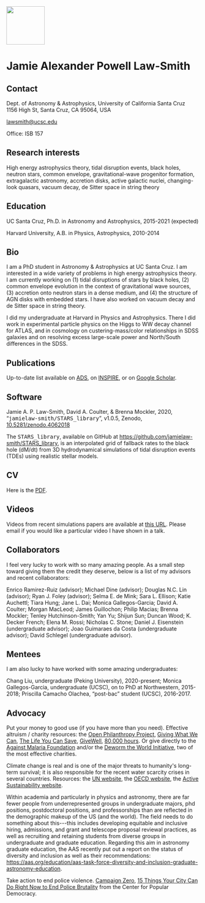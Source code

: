 <img src="https://jamielaw-smith.github.io/headshot2.png" width="100">

# Jamie Alexander Powell Law-Smith

## Contact
Dept. of Astronomy & Astrophysics, University of California Santa Cruz <br>
1156 High St, Santa Cruz, CA 95064, USA <br>

<a href="mailto:lawsmith@ucsc.edu">lawsmith@ucsc.edu</a>

Office: ISB 157

## Research interests
High energy astrophysics theory, tidal disruption events, black holes, neutron stars, 
common envelope, gravitational-wave progenitor formation, extragalactic astronomy, 
accretion disks, active galactic nuclei, changing-look quasars, 
vacuum decay, de Sitter space in string theory

## Education
UC Santa Cruz, Ph.D. in Astronomy and Astrophysics, 2015-2021 (expected)

Harvard University, A.B. in Physics, Astrophysics, 2010-2014

## Bio
I am a PhD student in Astronomy &amp; Astrophysics at UC Santa Cruz.
I am interested in a wide variety of problems in high energy astrophysics theory.
I am currently working on
(1) tidal disruptions of stars by black holes,
(2) common envelope evolution in the context of gravitational wave sources,
(3) accretion onto neutron stars in a dense medium, and
(4) the structure of AGN disks with embedded stars.
I have also worked on vacuum decay and de Sitter space in string theory.

I did my undergraduate at Harvard in Physics and Astrophysics.
There I did work in experimental particle physics on the Higgs to WW decay channel for ATLAS,
and in cosmology on custering-mass/color relationships in SDSS galaxies and on resolving excess large-scale power and North/South differences in the SDSS.


## Publications
Up-to-date list available on
<a href="https://ui.adsabs.harvard.edu/#search/q=author%3A%22law-smith%2C%20jamie%22&sort=date%20desc%2C%20bibcode%20desc">ADS</a>, on
<a href="https://inspirehep.net/search?ln=en&p=a+law-smith&of=hb&action_search=Search&sf=earliestdate&so=d">INSPIRE</a>, or on
<a href="https://scholar.google.com/citations?user=fDQs5KoAAAAJ&hl=en">Google Scholar</a>.

## Software
Jamie A. P. Law-Smith, David A. Coulter, & Brenna Mockler, 2020, “<tt>jamielaw-smith/STARS_library</tt>”, v1.0.5, Zenodo, <a href="https://doi.org/10.5281/zenodo.4062018">10.5281/zenodo.4062018</a>

The <tt>STARS_library</tt>, available on GitHub at <a href="https://github.com/jamielaw-smith/STARS_library">https://github.com/jamielaw-smith/STARS_library</a>, is an interpolated grid of fallback rates to the black hole (dM/dt) from 3D hydrodynamical simulations of tidal disruption events (TDEs) using realistic stellar models.


## CV
Here is the <a href="./JLS_cv.pdf">PDF</a>.

## Videos
Videos from recent simulations papers are available at <a href="https://www.youtube.com/channel/UCShahcfGrj5dOZTTrOEqSOA">this URL</a>. Please email if you would like a particular video I have shown in a talk.

<!---
## PDFs of talks (selected)
Tidal Disruptions in Kyoto: Confronting Theory with Observations, Kyoto, Japan, 2020, "Composition and Stellar Structure in TDEs using FLASH+MESA"
<a href="./talks/Law-Smith_Kyoto_01.2020.pdf"> (PDF) </a>

Dunlap Institute for Astronomy and Astrophysics, University of Toronto, Toronto, Canada, 2018, "Tidal Disruptions of Stars by Massive Black Holes"
<a href="./talks/Dunlap_11.19.2018.pdf"> (PDF) </a>

Using Tidal Disruption Events to Study Super-Massive Black Holes, Aspen, CO, 2018, "Tidal Disruptions of Real Stars"
<a href="./talks/Aspen_2018_talk.pdf"> (PDF) </a>

TDE17: Piercing the sphere of influence, Cambridge, UK, 2017, "TDE Host Galaxies in the Context of the Local Galaxy Population"
<a href="./talks/Cambridge_TDE17.pdf"> (PDF) </a>

UC Santa Cruz FLASH Seminar, Santa Cruz, CA, 2017, "Tidal Disruptions: Fingerprints of Quiescent Massive Black Holes"
<a href="./talks/FLASH_2017.pdf"> (PDF) </a>

Jerusalem Tidal Disruption Event Workshop, Jerusalem, Israel, 2015, "Helium-core Hydrogen-envelope WDs as a Missing Link in TDE Demographics"
<a href="./talks/Jerusalem_Nov2015.pdf"> (PDF) </a>
--->

## Collaborators
I feel very lucky to work with so many amazing people. As a small step toward giving them the credit they deserve, below is a list of my advisors and recent collaborators:

Enrico Ramirez-Ruiz (advisor);
Michael Dine (advisor);
Douglas N.C. Lin (advisor);
Ryan J. Foley (advisor);
Selma E. de Mink;
Sara L. Ellison;
Katie Auchettl;
Tiara Hung;
Jane L. Dai;
Monica Gallegos-Garcia;
David A. Coulter;
Morgan MacLeod;
James Guillochon;
Philip Macias;
Brenna Mockler;
Tenley Hutchinson-Smith;
Yan Yu;
Shijun Sun;
Duncan Wood;
K. Decker French;
Elena M. Rossi;
Nicholas C. Stone;
Daniel J. Eisenstein (undergraduate advisor);
Joao Guimaraes da Costa (undergraduate advisor);
David Schlegel (undergraduate advisor).

## Mentees
I am also lucky to have worked with some amazing undergraduates:

Chang Liu, undergraduate (Peking University), 2020-present;
Monica Gallegos-Garcia, undergraduate (UCSC), on to PhD at Northwestern, 2015-2018;
Priscilla Camacho Olachea, “post-bac” student (UCSC), 2016-2017.


## Advocacy
Put your money to good use (if you have more than you need). Effective altruism / charity resources:
the <a href="https://www.openphilanthropy.org/">Open Philanthropy Project</a>,
<a href="https://www.givingwhatwecan.org">Giving What We Can</a>,
<a href="https://www.thelifeyoucansave.org">The Life You Can Save</a>,
<a href="https://www.givewell.org">GiveWell</a>,
<a href="https://80000hours.org">80,000 hours</a>.
Or give directly to
the <a href="https://www.againstmalaria.com">Against Malaria Foundation</a>
and/or the <a href="https://www.evidenceaction.org/">Deworm the World Initiative</a>,
two of the most effective charities. 

Climate change is real and is one of the major threats to humanity's long-term survival; it is also responsible for
the recent water scarcity crises in several countries.
Resources:
the <a href="https://www.un.org/sustainabledevelopment/climate-change/">UN website</a>,
the <a href="https://www.oecd.org/environment/action-on-climate-change/">OECD website</a>,
the <a href="https://www.activesustainability.com/climate-change/">Active Sustainability website</a>.

Within academia and particularly in physics and astronomy, there are far fewer people from underrepresented groups in undergraduate majors,  phd positions, postdoctoral positions, and professorships than are reflected in the demographic makeup of the US (and the world).
The field needs to do something about this---this includes developing equitable and inclusive hiring, admissions, and
grant and telescope proposal reviewal practices, as well as recruiting and retaining students from diverse groups in
undergraduate and graduate education.
Regarding this aim in astronomy graduate education, the AAS recently put out a report on the status of diversity and inclusion as well as their
recommendations: <a href="https://aas.org/education/aas-task-force-diversity-and-inclusion-graduate-astronomy-education">
  https://aas.org/education/aas-task-force-diversity-and-inclusion-graduate-astronomy-education</a>.

Take action to end police violence. <a href="https://www.joincampaignzero.org/">Campaign Zero</a>,
<a href="https://populardemocracy.org/news/15-things-your-city-can-do-right-now-end-police-brutality">
  15 Things Your City Can Do Right Now to End Police Brutality</a> from the Center for Popular Democracy.

